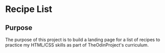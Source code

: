 # Recipe List

## Purpose
The purpose of this project is to build a landing page for a list of recipes to practice my HTML/CSS skills as part of TheOdinProject's curriculum.